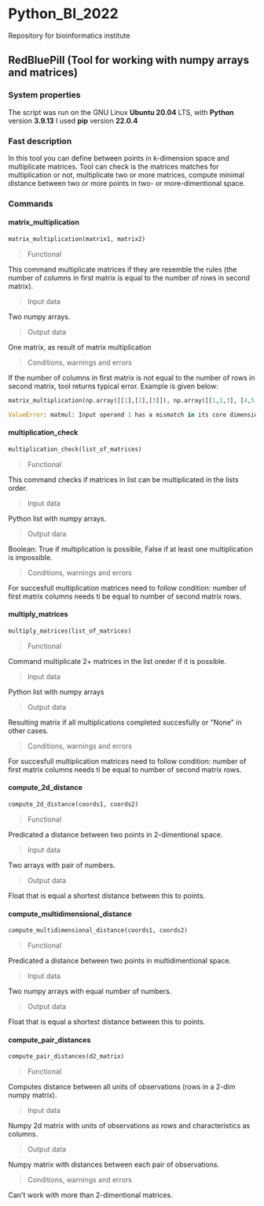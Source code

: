 # Python_BI_2022
Repository for bioinformatics institute

## RedBluePill (Tool for working with numpy arrays and matrices)


### System properties

The script was run on the GNU Linux **Ubuntu 20.04** LTS, with **Python** version **3.9.13**
I used **pip** version **22.0.4**


### Fast description

In this tool you can define between points in k-dimension space and multiplicate matrices.
Tool can check is the matrices matches for multiplication or not, multiplicate two or more matrices, compute minimal distance between two or more points in two- or more-dimentional space.


### Commands

#### matrix_multiplication

```python
matrix_multiplication(matrix1, matrix2)
```
> Functional

This command multiplicate matrices if they are resemble the rules (the number of columns in first matrix is equal to the number of rows in second matrix).

> Input data

Two numpy arrays.

> Output data

One matrix, as result of matrix multiplication

> Conditions, warnings and errors

If the number of columns in first matrix is not equal to the number of rows in second matrix, tool returns typical error. Example is given below:

```python
matrix_multiplication(np.array([[1],[2],[3]]), np.array([[1,2,3], [4,5,6]]))

ValueError: matmul: Input operand 1 has a mismatch in its core dimension 0, with gufunc signature (n?,k),(k,m?)->(n?,m?) (size 2 is different from 1)
```

#### multiplication_check

```python
multiplication_check(list_of_matrices)
```

> Functional

This command checks if matrices in list can be multiplicated in the lists order.

> Input data

Python list with numpy arrays.

> Output dara

Boolean: True if multiplication is possible, False if at least one multiplication is impossible.

> Conditions, warnings and errors

For succesfull multiplication matrices need to follow condition: number of first matrix columns needs ti be equal to number of second matrix rows.


#### multiply_matrices

```python
multiply_matrices(list_of_matrices)
```

> Functional

Command multiplicate 2+ matrices in the list oreder if it is possible.

> Input data

Python list with numpy arrays

> Output data

Resulting matrix if all multiplications completed succesfully or "None" in other cases.

> Conditions, warnings and errors

For succesfull multiplication matrices need to follow condition: number of first matrix columns needs ti be equal to number of second matrix rows.


#### compute_2d_distance

```python
compute_2d_distance(coords1, coords2)
```

> Functional

Predicated a distance between two points in 2-dimentional space.

> Input data

Two arrays with pair of numbers.

> Output data

Float that is equal a shortest distance between this to points.


#### compute_multidimensional_distance

```python
compute_multidimensional_distance(coords1, coords2)
```

> Functional

Predicated a distance between two points in multidimentional space.

> Input data

Two numpy arrays with equal number of numbers.

> Output data

Float that is equal a shortest distance between this to points.


#### compute_pair_distances

```python
compute_pair_distances(d2_matrix)
```

> Functional

Computes distance between all units of observations (rows in a 2-dim numpy matrix).

> Input data

Numpy 2d matrix with units of observations as rows and characteristics as columns.


> Output data

Numpy matrix with distances between each pair of observations.

> Conditions, warnings and errors

Can't work with more than 2-dimentional matrices.
